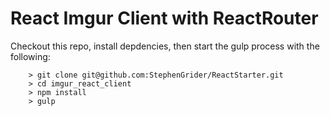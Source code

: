 React Imgur Client with ReactRouter
====

Checkout this repo, install depdencies, then start the gulp process with the following:

```
	> git clone git@github.com:StephenGrider/ReactStarter.git
	> cd imgur_react_client
	> npm install
	> gulp
```
